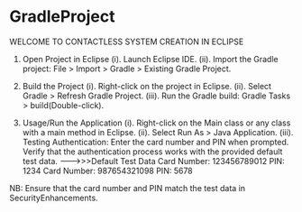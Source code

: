 # GradleProject
WELCOME TO CONTACTLESS SYSTEM CREATION IN ECLIPSE

1. Open Project in Eclipse
 (i). Launch Eclipse IDE.
 (ii). Import the Gradle project: File > Import > Gradle > Existing Gradle Project.
 
2. Build the Project
   (i). Right-click on the project in Eclipse.
   (ii). Select Gradle > Refresh Gradle Project.
   (iii). Run the Gradle build: Gradle Tasks > build(Double-click).

3. Usage/Run the Application
    (i). Right-click on the Main class or any class with a main method in Eclipse.
    (ii). Select Run As > Java Application.
    (iii). Testing Authentication:
Enter the card number and PIN when prompted.
Verify that the authentication process works with the provided default test data.
--->>>Default Test Data
Card Number: 123456789012
PIN: 1234
Card Number: 987654321098 
PIN: 5678

NB: Ensure that the card number and PIN match the test data in SecurityEnhancements.


